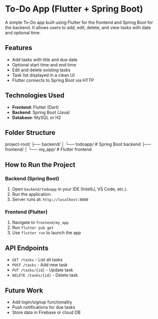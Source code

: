 # To-Do App (Flutter + Spring Boot)

A simple To-Do app built using Flutter for the frontend and Spring Boot for the backend. It allows users to add, edit, delete, and view tasks with date and optional time.

## Features

- Add tasks with title and due date
- Optional start time and end time
- Edit and delete existing tasks
- Task list displayed in a clean UI
- Flutter connects to Spring Boot via HTTP

## Technologies Used

- **Frontend**: Flutter (Dart)
- **Backend**: Spring Boot (Java)
- **Database**: MySQL or H2

## Folder Structure

project-root/
├── backend/
│ └── todoapp/ # Spring Boot backend
├── frontend/
│ └── my_app/ # Flutter frontend


## How to Run the Project

### Backend (Spring Boot)

1. Open `backend/todoapp` in your IDE (IntelliJ, VS Code, etc.).
2. Run the application.
3. Server runs at: `http://localhost:8080`

### Frontend (Flutter)

1. Navigate to `frontend/my_app`
2. Run `flutter pub get`
3. Use `flutter run` to launch the app

## API Endpoints

- `GET /tasks` - List all tasks
- `POST /tasks` - Add new task
- `PUT /tasks/{id}` - Update task
- `DELETE /tasks/{id}` - Delete task

## Future Work

- Add login/signup functionality
- Push notifications for due tasks
- Store data in Firebase or cloud DB

